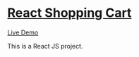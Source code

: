 # [React Shopping Cart](https://github.com/MinaKamaliD/React-Shopping-Cart)                                  
 [Live Demo](https://minakamalid.github.io/React-Shopping-Cart/)
 
This is a React JS project.
